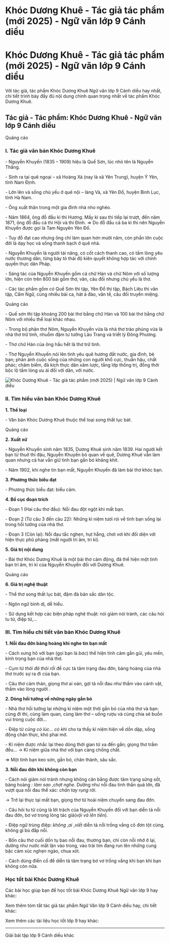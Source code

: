 # Khóc Dương Khuê - Tác giả tác phẩm (mới 2025) - Ngữ văn lớp 9 Cánh diều

# Khóc Dương Khuê - Tác giả tác phẩm (mới 2025) - Ngữ văn lớp 9 Cánh diều

Với tác giả, tác phẩm Khóc Dương Khuê Ngữ văn lớp 9 Cánh diều hay nhất, chi tiết trình bày đầy đủ nội dung chính quan trọng nhất về tác phẩm Khóc Dương Khuê.

## Tác giả - Tác phẩm: Khóc Dương Khuê - Ngữ văn lớp 9 Cánh diều

Quảng cáo

### **I. Tác giả văn bản Khóc Dương Khuê**

\- Nguyễn Khuyến (1835 – 1909) hiệu là Quế Sơn, lúc nhỏ tên là Nguyễn Thắng.

\- Sinh ra tại quê ngoại – xã Hoàng Xá (nay là xã Yên Trung), huyện Ý Yên, tỉnh Nam Định.

\- Lớn lên và sống chủ yếu ở quê nội – làng Và, xã Yên Đổ, huyện Bình Lục, tỉnh Hà Nam.

\- Ông xuất thân trong một gia đình nhà nho nghèo.

\- Năm 1864, ông đỗ đầu kì thi Hương. Mấy kì sau thi tiếp lại trượt, đến năm 1871, ông đỗ đầu cả thi Hội và thi Đình. ⇒ Do đỗ đầu cả ba kì thi nên Nguyễn Khuyến được gọi là Tam Nguyên Yên Đổ.

\- Tuy đỗ đạt cao nhưng ông chỉ làm quan hơn mười năm, còn phần lớn cuộc đời là dạy học và sống thanh bạch ở quê nhà.

\- Nguyễn Khuyến là người tài năng, có cốt cách thanh cao, có tấm lòng yêu nước thương dân, từng bày tỏ thái độ kiên quyết không hợp tác với chính quyền thực dân Pháp.

\- Sáng tác của Nguyễn Khuyến gồm cả chữ Hán và chữ Nôm với số lượng lớn, hiện còn trên 800 bài gồm thơ, văn, câu đối nhưng chủ yếu là thơ.

\- Các tác phẩm gồm có Quế Sơn thi tập, Yên Đổ thi tập, Bách Liêu thi văn tập, Cẩm Ngữ, cùng nhiều bài ca, hát ả đào, văn tế, câu đối truyền miệng.

Quảng cáo

\- Quế sơn thi tập khoảng 200 bài thơ bằng chữ Hán và 100 bài thơ bằng chữ Nôm với nhiều thể loại khác nhau.

\- Trong bộ phận thơ Nôm, Nguyễn Khuyến vừa là nhà thơ trào phúng vừa là nhà thơ trữ tình, nhuỗm đậm tư tưởng Lão Trang và triết lý Đông Phương.

\- Thơ chữ Hán của ông hầu hết là thơ trữ tình.

\- Thơ Nguyễn Khuyến nói lên tình yêu quê hương đất nước, gia đình, bè bạn; phản ánh cuộc sống của những con người khổ cực, thuần hậu, chất phác; châm biếm, đả kích thực dân xâm lược, tầng lớp thống trị, đồng thời bộc lộ tấm lòng ưu ái đối với dân, với nước.

![Khóc Dương Khuê - Tác giả tác phẩm \(mới 2025\) | Ngữ văn lớp 9 Cánh diều](https://vietjack.com/soan-van-lop-9-cd/images/tac-gia-tac-pham-khoc-duong-khue.PNG)

### **II. Tìm hiểu văn bản Khóc Dương Khuê**

**1\. Thể loại**

\- Văn bản Khóc Dương Khuê thuộc thể loại song thất lục bát.

Quảng cáo

**2\. Xuất xứ**

\- Nguyễn Khuyến sinh năm 1835, Dương Khuê sinh năm 1839. Hai người kết bạn từ thuở thi đậu, Nguyễn Khuyến bỏ quan về quê, Dương Khuê vẫn làm quan nhưng cả hai vẫn giữ tình bạn gắn bó khăng khít.

\- Năm 1902, khi nghe tin bạn mất, Nguyễn Khuyến đã làm bài thơ khóc bạn.

**3\. Phương thức biểu đạt**

\- Phương thức biểu đạt: biểu cảm.

**4\. Bố cục đoạn trích**

\- Đoạn 1 (Hai câu thơ đầu): Nỗi đau đột ngột khi mất bạn.

\- Đoạn 2 (Từ câu 3 đến câu 22): Những kỉ niệm tươi rói về tình bạn sống lại trong hồi tưởng của nhà thơ.

\- Đoạn 3 (Còn lại): Nỗi đau tắc nghẹn, hụt hẫng, chơi vơi khi đối diện với hiện thực phũ phàng (mất người tri âm, tri kỉ).

**5\. Giá trị nội dung**

\- Bài thơ Khóc Dương Khuê là một bài thơ cảm động, đã thể hiện một tình bạn tri âm, tri kỉ của Nguyễn Khuyến đối với Dương Khuê.

Quảng cáo

**6\. Giá trị nghệ thuật**

\- Thể thơ song thất lục bát, đậm đà bản sắc dân tộc.

\- Ngôn ngữ bình dị, dễ hiểu.

\- Sử dụng kết hợp các biện pháp nghệ thuật: nói giảm nói tránh, các câu hỏi tu từ, điệp từ,...

### **III. Tìm hiểu chi tiết văn bản Khóc Dương Khuê**

**1\. Nỗi đau đớn bàng hoàng khi nghe tin bạn mất**

\- Cách xưng hô với bạn (gọi bạn là  _bác_) thể hiện tình cảm gần gũi, yêu mến, kính trọng bạn của nhà thơ.

\- Cụm từ  _thôi đã thôi rồi_ để cực tả tâm trạng đau đớn, bàng hoàng của nhà thơ trước sự ra đi của bạn.

\- Câu thơ cảm thán, giọng thơ ai oán, gợi tả nỗi đau như thấm vào cảnh vật, thấm vào lòng người .

**2\. Dòng hồi tưởng về những ngày gắn bó**

\- Nhà thơ hồi tưởng lại những kỉ niệm một thời gắn bó của nhà thơ và bạn: cùng đi thi, cùng làm quan, cùng làm thơ – uống rượu và cùng chia sẻ buồn vui trong cuộc đời…

\- Điệp từ  _cũng có lúc... có khi_ cho ta thấy kỉ niệm hiện về dồn dập, sống động chân thực, khó phai mờ. 

\- Kỉ niệm được nhắc lại theo dòng thời gian từ xa đến gần; giọng thơ trầm đều… → Kỉ niệm giữa nhà thơ với bạn càng chồng chất.

⇒ Một tình bạn keo sơn, gắn bó, chân thành, sâu sắc.

**3\. Nỗi đau đớn khi không còn bạn**

\- Cách nói giảm nói tránh nhưng không cân bằng được tâm trạng sửng sốt, bàng hoàng _: làm sao_ ,_chợt nghe_. Dường như nỗi đau tinh thần quá lớn, đã vượt qua nỗi đau thể xác:  _chân tay rụng rời_.

→ Trở lại thực tại mất bạn, giọng thơ từ hoài niệm chuyển sang đau đớn.

\- Câu hỏi tu từ cũng là lời trách của Nguyễn Khuyến đối với bạn diễn tả nỗi đau đớn, bơ vơ trong lòng tác giả(_vội vã lên tiên_).

\- Điệp ngữ trùng điệp:  _không_ ,_ai_ ,_viết_ diễn tả nỗi trống vắng cô đơn tột cùng, không gì bù đắp nổi.

\- Bốn câu thơ cuối dồn tụ bao nỗi đau, thương bạn, chỉ còn nỗi nhớ ở lại, dường như nước mắt lặn vào trong, vào trái tim đang run lên những cung bậc cảm xúc nghẹn ngào, chua xót.

\- Cách dùng điển cố để diễn tả tâm trạng bơ vơ trống vắng khi bạn khi bạn không còn nữa.

### **Học tốt bài Khóc Dương Khuê**

Các bài học giúp bạn để học tốt bài Khóc Dương Khuê Ngữ văn lớp 9 hay khác:

Xem thêm tóm tắt tác giả tác phẩm Ngữ Văn lớp 9 Cánh diều hay, chi tiết khác:

Xem thêm các tài liệu học tốt lớp 9 hay khác:

* * *

Giải bài tập lớp 9 Cánh diều khác
